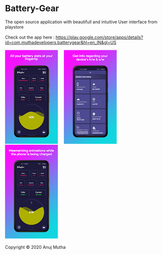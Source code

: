 # Battery-Gear
The open source application with beautifull and intuitive User interface from playstore 
<br/><br/>Check out the app here : https://play.google.com/store/apps/details?id=com.muthadevelopers.batterygear&hl=en_IN&gl=US
<br/><br/>![alt text](snapshots/1.jpeg)&nbsp;&nbsp;&nbsp;&nbsp;&nbsp;![alt text](snapshots/2.jpeg)&nbsp;&nbsp;&nbsp;&nbsp;&nbsp;![alt text](snapshots/3.jpeg)
<br/><br/>Copyright © 2020 Anuj Mutha
